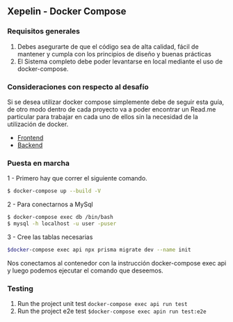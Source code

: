 
## Xepelin - Docker Compose

### Requisitos generales

1. Debes asegurarte de que el código sea de alta calidad, fácil de mantener y cumpla con los principios de diseño y buenas prácticas
2. El Sistema completo debe poder levantarse en local mediante el uso de docker-compose.

### Consideraciones con respecto al desafío
Si se desea utilizar docker compose simplemente debe de seguir esta guía, de otro modo dentro de cada proyecto va a poder encontrar un Read.me particular para trabajar en cada uno de ellos sin la necesidad de la utilización de docker.

- [Frontend](https://github.com/mauriciosneira/xepelin/tree/main/front "Frontend")
- [Backend](https://github.com/mauriciosneira/xepelin/tree/main/backend "Backend")

### Puesta en marcha

1 - Primero hay que correr el siguiente comando.

```bash
$ docker-compose up --build -V
```
2 - Para conectarnos a MySql

```bash
$ docker-compose exec db /bin/bash
$ mysql -h localhost -u user -puser
```
3 - Cree las tablas necesarias
```bash
$docker-compose exec api npx prisma migrate dev --name init
```
Nos conectamos al contenedor con la instrucción docker-compose exec api y luego podemos ejecutar el comando que deseemos.



### Testing 
1. Run the project unit test `docker-compose exec api run test`
2. Run the project e2e test `$docker-compose exec apin run test:e2e`
